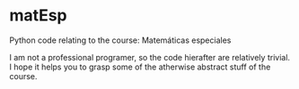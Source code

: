 # matEsp
Python code relating to the course: Matemáticas especiales

I am not a professional programer, so the code hierafter are relatively trivial.  I hope it helps you to grasp some of the atherwise abstract stuff of the course. 
